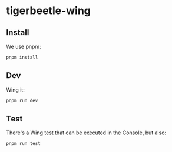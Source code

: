 # tigerbeetle-wing

## Install

We use pnpm:

```sh
pnpm install
```

## Dev

Wing it:

```sh
pnpm run dev
```

## Test

There's a Wing test that can be executed in the Console, but also:

```sh
pnpm run test
```
